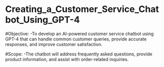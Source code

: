 # Creating_a_Customer_Service_Chatbot_Using_GPT-4

#Objective:
 -To develop an AI-powered customer service chatbot using GPT-4 that can handle common customer queries, provide accurate responses, and improve customer satisfaction.

#Scope:
 -The chatbot will address frequently asked questions, provide product information, and assist with order-related inquiries.
